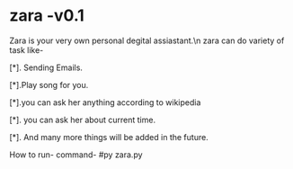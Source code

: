 # zara -v0.1
Zara is your very own  personal degital assiastant.\n
zara can do variety of task like-

[*]. Sending Emails.

[*].Play song for you.

[*].you can ask her anything according to wikipedia

[*]. you can ask her about current time.

[*]. And many more things will be added  in the future.

How to run-
command- 
#py zara.py
